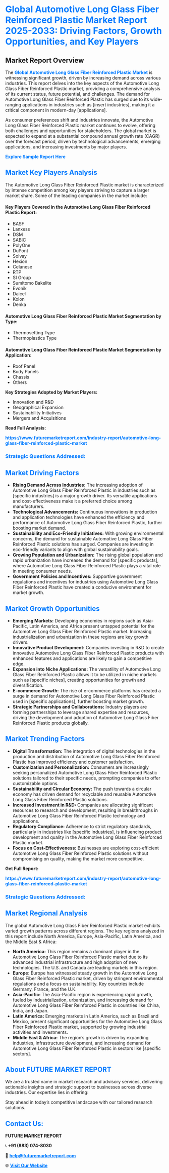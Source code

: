 <h1 style="color: #007BFF;">Global Automotive Long Glass Fiber Reinforced Plastic Market Report 2025-2033: Driving Factors, Growth Opportunities, and Key Players</h1>

<section id="overview">
<h2>Market Report Overview</h2>
<p>The <a href="https://www.futuremarketreport.com/industry-report/automotive-long-glass-fiber-reinforced-plastic-market" style="color: #007BFF; text-decoration: none;"><strong>Global Automotive Long Glass Fiber Reinforced Plastic Market</strong></a> is witnessing significant growth, driven by increasing demand across various industries. This report delves into the key aspects of the Automotive Long Glass Fiber Reinforced Plastic market, providing a comprehensive analysis of its current status, future potential, and challenges. The demand for Automotive Long Glass Fiber Reinforced Plastic has surged due to its wide-ranging applications in industries such as [insert industries], making it a critical component in modern-day [applications].</p>
<p>As consumer preferences shift and industries innovate, the Automotive Long Glass Fiber Reinforced Plastic market continues to evolve, offering both challenges and opportunities for stakeholders. The global market is expected to expand at a substantial compound annual growth rate (CAGR) over the forecast period, driven by technological advancements, emerging applications, and increasing investments by major players.</p>
</section>

<section id="overview">
<p><a href="https://www.futuremarketreport.com/request-sample/reportId=36599" style="color: #007BFF; text-decoration: none;"><strong>Explore Sample Report Here</strong></a></p>
</section>

<section id="key-players">
<h2 style="color: #007BFF;">Market Key Players Analysis</h2>
<p>The Automotive Long Glass Fiber Reinforced Plastic market is characterized by intense competition among key players striving to capture a larger market share. Some of the leading companies in the market include:</p>
<h4>Key Players Covered in the Automotive Long Glass Fiber Reinforced Plastic Report:</h4>
<ul><li>BASF</li><li>Lanxess</li><li>DSM</li><li>SABIC</li><li>PolyOne</li><li>DuPont</li><li>Solvay</li><li>Hexion</li><li>Celanese</li><li>RTP</li><li>SI Group</li><li>Sumitomo Bakelite</li><li>Evonik</li><li>Daicel</li><li>Kolon</li><li>Denka</li></ul>
<h4>Automotive Long Glass Fiber Reinforced Plastic Market Segmentation by Type:</h4>
<ul><li>Thermosetting Type</li><li>Thermoplastics Type</li></ul>

<h4>Automotive Long Glass Fiber Reinforced Plastic Market Segmentation by Application:</h4>
<ul><li>Roof Panel</li><li>Body Panels</li><li>Chassis</li><li>Others</li></ul>
<p><strong>Key Strategies Adopted by Market Players:</strong></p>
<ul>
<li>Innovation and R&D</li>
<li>Geographical Expansion</li>
<li>Sustainability Initiatives</li>
<li>Mergers and Acquisitions</li>
</ul>
</section>

<section>
<p><strong>Read Full Analysis: </strong></p><a href="https://www.futuremarketreport.com/industry-report/automotive-long-glass-fiber-reinforced-plastic-market" style="color: #007BFF; text-decoration: none;"><strong>https://www.futuremarketreport.com/industry-report/automotive-long-glass-fiber-reinforced-plastic-market</strong></a>
<h3 style="color: #007BFF;">Strategic Questions Addressed:</h3>
</section>

<section id="driving-factors">
<h2 style="color: #007BFF;">Market Driving Factors</h2>
<ul>
<li><strong>Rising Demand Across Industries:</strong> The increasing adoption of Automotive Long Glass Fiber Reinforced Plastic in industries such as [specific industries] is a major growth driver. Its versatile applications and cost-effectiveness make it a preferred choice among manufacturers.</li>
<li><strong>Technological Advancements:</strong> Continuous innovations in production and application technologies have enhanced the efficiency and performance of Automotive Long Glass Fiber Reinforced Plastic, further boosting market demand.</li>
<li><strong>Sustainability and Eco-Friendly Initiatives:</strong> With growing environmental concerns, the demand for sustainable Automotive Long Glass Fiber Reinforced Plastic solutions has surged. Companies are investing in eco-friendly variants to align with global sustainability goals.</li>
<li><strong>Growing Population and Urbanization:</strong> The rising global population and rapid urbanization have increased the demand for [specific products], where Automotive Long Glass Fiber Reinforced Plastic plays a vital role in meeting consumer needs.</li>
<li><strong>Government Policies and Incentives:</strong> Supportive government regulations and incentives for industries using Automotive Long Glass Fiber Reinforced Plastic have created a conducive environment for market growth.</li>
</ul>
</section>

<section id="growth-opportunities">
<h2 style="color: #007BFF;">Market Growth Opportunities</h2>
<ul>
<li><strong>Emerging Markets:</strong> Developing economies in regions such as Asia-Pacific, Latin America, and Africa present untapped potential for the Automotive Long Glass Fiber Reinforced Plastic market. Increasing industrialization and urbanization in these regions are key growth drivers.</li>
<li><strong>Innovative Product Development:</strong> Companies investing in R&D to create innovative Automotive Long Glass Fiber Reinforced Plastic products with enhanced features and applications are likely to gain a competitive edge.</li>
<li><strong>Expansion into Niche Applications:</strong> The versatility of Automotive Long Glass Fiber Reinforced Plastic allows it to be utilized in niche markets such as [specific niches], creating opportunities for growth and diversification.</li>
<li><strong>E-commerce Growth:</strong> The rise of e-commerce platforms has created a surge in demand for Automotive Long Glass Fiber Reinforced Plastic used in [specific applications], further boosting market growth.</li>
<li><strong>Strategic Partnerships and Collaborations:</strong> Industry players are forming partnerships to leverage shared expertise and resources, driving the development and adoption of Automotive Long Glass Fiber Reinforced Plastic products globally.</li>
</ul>
</section>

<section id="trending-factors">
<h2 style="color: #007BFF;">Market Trending Factors</h2>
<ul>
<li><strong>Digital Transformation:</strong> The integration of digital technologies in the production and distribution of Automotive Long Glass Fiber Reinforced Plastic has improved efficiency and customer satisfaction.</li>
<li><strong>Customization and Personalization:</strong> Consumers are increasingly seeking personalized Automotive Long Glass Fiber Reinforced Plastic solutions tailored to their specific needs, prompting companies to offer customizable options.</li>
<li><strong>Sustainability and Circular Economy:</strong> The push towards a circular economy has driven demand for recyclable and reusable Automotive Long Glass Fiber Reinforced Plastic solutions.</li>
<li><strong>Increased Investment in R&D:</strong> Companies are allocating significant resources to research and development, resulting in breakthroughs in Automotive Long Glass Fiber Reinforced Plastic technology and applications.</li>
<li><strong>Regulatory Compliance:</strong> Adherence to strict regulatory standards, particularly in industries like [specific industries], is influencing product development and quality in the Automotive Long Glass Fiber Reinforced Plastic market.</li>
<li><strong>Focus on Cost-Effectiveness:</strong> Businesses are exploring cost-efficient Automotive Long Glass Fiber Reinforced Plastic solutions without compromising on quality, making the market more competitive.</li>
</ul>
</section>

<section>
<p><strong>Get Full Report: </strong></p><a href="https://www.futuremarketreport.com/industry-report/automotive-long-glass-fiber-reinforced-plastic-market" style="color: #007BFF; text-decoration: none;"><strong>https://www.futuremarketreport.com/industry-report/automotive-long-glass-fiber-reinforced-plastic-market</strong></a>
<h3 style="color: #007BFF;">Strategic Questions Addressed:</h3>
</section>


<section id="regional-analysis">
<h2 style="color: #007BFF;">Market Regional Analysis</h2>
<p>The global Automotive Long Glass Fiber Reinforced Plastic market exhibits varied growth patterns across different regions. The key regions analyzed in this report include North America, Europe, Asia-Pacific, Latin America, and the Middle East & Africa:</p>
<ul>
<li><strong>North America:</strong> This region remains a dominant player in the Automotive Long Glass Fiber Reinforced Plastic market due to its advanced industrial infrastructure and high adoption of new technologies. The U.S. and Canada are leading markets in this region.</li>
<li><strong>Europe:</strong> Europe has witnessed steady growth in the Automotive Long Glass Fiber Reinforced Plastic market, driven by stringent environmental regulations and a focus on sustainability. Key countries include Germany, France, and the U.K.</li>
<li><strong>Asia-Pacific:</strong> The Asia-Pacific region is experiencing rapid growth, fueled by industrialization, urbanization, and increasing demand for Automotive Long Glass Fiber Reinforced Plastic in countries like China, India, and Japan.</li>
<li><strong>Latin America:</strong> Emerging markets in Latin America, such as Brazil and Mexico, present significant opportunities for the Automotive Long Glass Fiber Reinforced Plastic market, supported by growing industrial activities and investments.</li>
<li><strong>Middle East & Africa:</strong> The region’s growth is driven by expanding industries, infrastructure development, and increasing demand for Automotive Long Glass Fiber Reinforced Plastic in sectors like [specific sectors].</li>
</ul>
</section>

<footer>
<h2 style="color: #007BFF;">About FUTURE MARKET REPORT</h2>
<p>We are a trusted name in market research and advisory services, delivering actionable insights and strategic support to businesses across diverse industries. Our expertise lies in offering:</p>

<p>Stay ahead in today’s competitive landscape with our tailored research solutions.</p>

<h2 style="color: #007BFF;">Contact Us:</h2>
<p><strong>FUTURE MARKET REPORT</strong></p>
<p>📞 <strong>+91 (883) 074-8030</strong></p>
<p>📧 <strong><a href="mailto:help@futuremarketreport.com" style="color: #007BFF;">help@futuremarketreport.com</a></strong></p>
<p>🌐 <strong><a href="https://www.futuremarketreport.com/" style="color: #007BFF;">Visit Our Website</a></strong></p>
</footer>